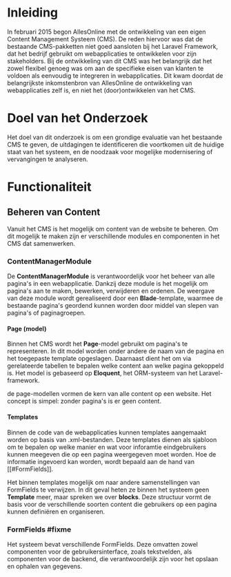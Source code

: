 # Inleiding

In februari 2015 begon AllesOnline met de ontwikkeling van een eigen Content Management Systeem (CMS). De reden hiervoor was dat de bestaande CMS-pakketten niet goed aansloten bij het Laravel Framework, dat het bedrijf gebruikt om webapplicaties te ontwikkelen voor zijn stakeholders. Bij de ontwikkeling van dit CMS was het belangrijk dat het zowel flexibel genoeg was om aan de specifieke eisen van klanten te voldoen als eenvoudig te integreren in webapplicaties. Dit kwam doordat de belangrijkste inkomstenbron van AllesOnline de ontwikkeling van webapplicaties zelf is, en niet het (door)ontwikkelen van het CMS.

# Doel van het Onderzoek

Het doel van dit onderzoek is om een grondige evaluatie van het bestaande CMS te geven, de uitdagingen te identificeren die voortkomen uit de huidige staat van het systeem, en de noodzaak voor mogelijke modernisering of vervangingen te analyseren. 

# Functionaliteit

## Beheren van Content
Vanuit het CMS is het mogelijk om content van de website te beheren. Om dit mogelijk te maken zijn er verschillende modules en componenten in het CMS dat samenwerken.
### ContentManagerModule
De **ContentManagerModule** is verantwoordelijk voor het beheer van alle pagina's in een webapplicatie. Dankzij deze module is het mogelijk om pagina's aan te maken, bewerken, verwijderen en ordenen. De weergave van deze module wordt gerealiseerd door een **Blade**-template, waarmee de bestaande pagina's geordend kunnen worden door middel van slepen van pagina's of paginagroepen.
#### Page (model)
Binnen het CMS wordt het **Page**-model gebruikt om pagina's te representeren. In dit model worden onder andere de naam van de pagina en het toegepaste template opgeslagen. Daarnaast dient het om via gerelateerde tabellen te bepalen welke content aan welke pagina gekoppeld is. Het model is gebaseerd op **Eloquent**, het ORM-systeem van het Laravel-framework.

de page-modellen vormen de kern van alle content op een website. Het concept is simpel: zonder pagina's is er geen content.

#### Templates
Binnen de code van de webapplicaties kunnen templates aangemaakt worden op basis van .xml-bestanden. Deze templates dienen als sjabloon om te bepalen op welke manier en wat voor inforamtie eindgebruikers kunnen meegeven die op een pagina weergegeven moet worden. Hoe de informatie ingevoerd kan worden, wordt bepaald aan de hand van [[#FormFields]].

Het binnen templates mogelijk om naar andere samenstellingen van FormFields te verwijzen. In dit geval heten ze binnen het systeem geen **Template** meer, maar spreken we over **blocks**. Deze structuur vormt de basis voor de verschillende soorten content die gebruikers op een pagina kunnen definiëren en organiseren.
### FormFields #fixme
Het systeem bevat verschillende FormFields. Deze omvatten zowel componenten voor de gebruikersinterface, zoals tekstvelden, als componenten voor de backend, die verantwoordelijk zijn voor het opslaan en ophalen van gegevens.



